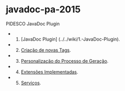 # javadoc-pa-2015
PIDESCO JavaDoc Plugin

- 1. [JavaDoc Plugin] (../../wiki/1.-JavaDoc-Plugin).
- 2. [Criação de novas Tags](../../wiki/2.-Criação-de-novas-Tags).
- 3. [Personalização do Processo de Geração](../../wiki/3.-Personalização-do-Processo-de-Geração).
- 4. [Extensões Implementadas](../../wiki/4.-Extensões-Implementadas).
- 5. [Serviços](../../wiki/5.-Serviços).

